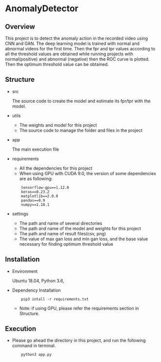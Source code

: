 # AnomalyDetector

## Overview

This project is to detect the anomaly action in the recorded video using CNN and GAN.
The deep learning model is trained with normal and abnormal videos for the first time. 
Then the fpr and tpr values according to all the threshold values are obtained while running projects with normal(positive) and
abnormal (negative) then the ROC curve is plotted. Then the optimum threshold value can be obtained.

## Structure

- src
    
    The source code to create the model and estimate its fpr/tpr with the model.

- utils

    * The weights and model for this project
    * The source code to manage the folder and files in the project

- app

    The main execution file
    
- requirements
    
    * All the dependencies for this project
    * When using GPU with CUDA 9.0, the version of some dependencies are as following:
    ```
        tensorflow-gpu==1.12.0
        keras==0.23.2
        matplotlib==2.0.0
        pandas==0.9
        numpy==1.18.1
    ``` 

- settings

    * The  path and name of several directories
    * The  path and name of the model and weights for this project 
    * The path and name of result files(csv, png)
    * The value of max gan loss and min gan loss, and the base value necessary for finding optimum threshold value

## Installation

- Environment

    Ubuntu 18.04, Python 3.6, 

- Dependency Installation

    ```
        pip3 intall -r requirements.txt
    ```
  
    * Note: if using GPU, please refer the requirements section in Structure.

## Execution

- Please go ahead the directory in this project, and run the following command in terminal.

    ```
        python3 app.py
    ```
